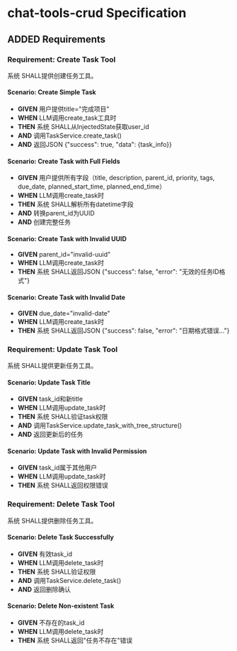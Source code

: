 # chat-tools-crud Specification

## ADDED Requirements

### Requirement: Create Task Tool
系统 SHALL提供创建任务工具。

#### Scenario: Create Simple Task
- **GIVEN** 用户提供title="完成项目"
- **WHEN** LLM调用create_task工具时
- **THEN** 系统 SHALL从InjectedState获取user_id
- **AND** 调用TaskService.create_task()
- **AND** 返回JSON {"success": true, "data": {task_info}}

#### Scenario: Create Task with Full Fields
- **GIVEN** 用户提供所有字段（title, description, parent_id, priority, tags, due_date, planned_start_time, planned_end_time）
- **WHEN** LLM调用create_task时
- **THEN** 系统 SHALL解析所有datetime字段
- **AND** 转换parent_id为UUID
- **AND** 创建完整任务

#### Scenario: Create Task with Invalid UUID
- **GIVEN** parent_id="invalid-uuid"
- **WHEN** LLM调用create_task时
- **THEN** 系统 SHALL返回JSON {"success": false, "error": "无效的任务ID格式"}

#### Scenario: Create Task with Invalid Date
- **GIVEN** due_date="invalid-date"
- **WHEN** LLM调用create_task时
- **THEN** 系统 SHALL返回JSON {"success": false, "error": "日期格式错误..."}

### Requirement: Update Task Tool
系统 SHALL提供更新任务工具。

#### Scenario: Update Task Title
- **GIVEN** task_id和新title
- **WHEN** LLM调用update_task时
- **THEN** 系统 SHALL验证task权限
- **AND** 调用TaskService.update_task_with_tree_structure()
- **AND** 返回更新后的任务

#### Scenario: Update Task with Invalid Permission
- **GIVEN** task_id属于其他用户
- **WHEN** LLM调用update_task时
- **THEN** 系统 SHALL返回权限错误

### Requirement: Delete Task Tool
系统 SHALL提供删除任务工具。

#### Scenario: Delete Task Successfully
- **GIVEN** 有效task_id
- **WHEN** LLM调用delete_task时
- **THEN** 系统 SHALL验证权限
- **AND** 调用TaskService.delete_task()
- **AND** 返回删除确认

#### Scenario: Delete Non-existent Task
- **GIVEN** 不存在的task_id
- **WHEN** LLM调用delete_task时
- **THEN** 系统 SHALL返回"任务不存在"错误
